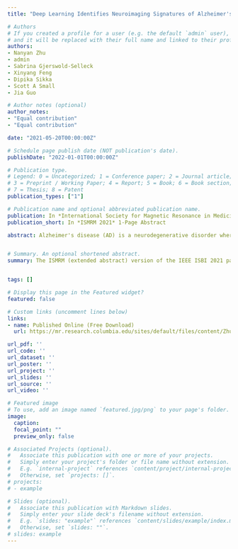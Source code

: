 ```yaml
---
title: "Deep Learning Identifies Neuroimaging Signatures of Alzheimer's Disease Using Structural and Artificial Functional MRI Data"

# Authors
# If you created a profile for a user (e.g. the default `admin` user), write the username (folder name) here 
# and it will be replaced with their full name and linked to their profile.
authors:
- Nanyan Zhu
- admin
- Sabrina Gjerswold-Selleck
- Xinyang Feng
- Dipika Sikka
- Scott A Small
- Jia Guo

# Author notes (optional)
author_notes:
- "Equal contribution"
- "Equal contribution"

date: "2021-05-20T00:00:00Z"

# Schedule page publish date (NOT publication's date).
publishDate: "2022-01-01T00:00:00Z"

# Publication type.
# Legend: 0 = Uncategorized; 1 = Conference paper; 2 = Journal article;
# 3 = Preprint / Working Paper; 4 = Report; 5 = Book; 6 = Book section;
# 7 = Thesis; 8 = Patent
publication_types: ["1"]

# Publication name and optional abbreviated publication name.
publication: In *International Society for Magnetic Resonance in Medicine (ISMRM)* 1-Page Abstract 
publication_short: In *ISMRM 2021* 1-Page Abstract 

abstract: Alzheimer's disease (AD) is a neurodegenerative disorder where functional decits precede structural deformations. Various studies have demonstrated the efficacy of deep learning in diagnosing AD using imaging data, and that functional modalities are more helpful than structural counterparts over comparable sample size. To deal with the lack of large-scale functional data in the real world, we used a structure-to-function translation network to articially generate a previously non-existent spatiallymatched functional neuroimaging dataset from existing large-scale structural data. The articial functional data, generated with little cost, complemented the authentic structural data to further improve the performance of AD classication.


# Summary. An optional shortened abstract.
summary: The ISMRM (extended abstract) version of the IEEE ISBI 2021 paper.


tags: []

# Display this page in the Featured widget?
featured: false

# Custom links (uncomment lines below)
links:
- name: Published Online (Free Download)
  url: https://mr.research.columbia.edu/sites/default/files/content/Zhu%20Deep%20Learning.pdf

url_pdf: ''
url_code: ''
url_dataset: ''
url_poster: ''
url_project: ''
url_slides: ''
url_source: ''
url_video: ''

# Featured image
# To use, add an image named `featured.jpg/png` to your page's folder. 
image:
  caption:
  focal_point: ""
  preview_only: false

# Associated Projects (optional).
#   Associate this publication with one or more of your projects.
#   Simply enter your project's folder or file name without extension.
#   E.g. `internal-project` references `content/project/internal-project/index.md`.
#   Otherwise, set `projects: []`.
# projects:
# - example

# Slides (optional).
#   Associate this publication with Markdown slides.
#   Simply enter your slide deck's filename without extension.
#   E.g. `slides: "example"` references `content/slides/example/index.md`.
#   Otherwise, set `slides: ""`.
# slides: example
---
```


<!-- {{% callout note %}}
Click the *Cite* button above to demo the feature to enable visitors to import publication metadata into their reference management software.
{{% /callout %}}

{{% callout note %}}
Create your slides in Markdown - click the *Slides* button to check out the example.
{{% /callout %}} -->

<!-- Supplementary notes can be added here, including [code, math, and images](https://wowchemy.com/docs/writing-markdown-latex/). -->
